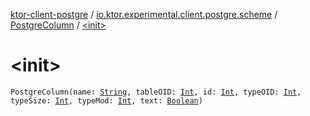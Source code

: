 [ktor-client-postgre](../../index.md) / [io.ktor.experimental.client.postgre.scheme](../index.md) / [PostgreColumn](index.md) / [&lt;init&gt;](./-init-.md)

# &lt;init&gt;

`PostgreColumn(name: `[`String`](https://kotlinlang.org/api/latest/jvm/stdlib/kotlin/-string/index.html)`, tableOID: `[`Int`](https://kotlinlang.org/api/latest/jvm/stdlib/kotlin/-int/index.html)`, id: `[`Int`](https://kotlinlang.org/api/latest/jvm/stdlib/kotlin/-int/index.html)`, typeOID: `[`Int`](https://kotlinlang.org/api/latest/jvm/stdlib/kotlin/-int/index.html)`, typeSize: `[`Int`](https://kotlinlang.org/api/latest/jvm/stdlib/kotlin/-int/index.html)`, typeMod: `[`Int`](https://kotlinlang.org/api/latest/jvm/stdlib/kotlin/-int/index.html)`, text: `[`Boolean`](https://kotlinlang.org/api/latest/jvm/stdlib/kotlin/-boolean/index.html)`)`